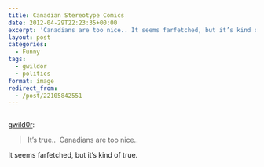 ```yaml
---
title: Canadian Stereotype Comics
date: 2012-04-29T22:23:35+00:00
excerpt: 'Canadians are too nice.. It seems farfetched, but it’s kind of true.'
layout: post
categories:
  - Funny
tags:
  - gwildor
  - politics
format: image
redirect_from:
  - /post/22105842551
---
```


<img class="alignnone size-full wp-image-28" src="https://cdn.craigmcn.ca/img/tumblr_m384z3mWgi1ro7c4so1_1280.jpg" alt="" srcset="https://cdn.craigmcn.ca/img/tumblr_m384z3mWgi1ro7c4so1_1280.jpg 700w, https://cdn.craigmcn.ca/img/tumblr_m384z3mWgi1ro7c4so1_1280-226x300.jpg 226w" sizes="(max-width: 700px) 100vw, 700px" />

[gwild0r](http://gwild0r.tumblr.com/post/22029669371/its-true-canadians-are-too-nice):

> It’s true..  Canadians are too nice..

It seems farfetched, but it’s kind of true.
